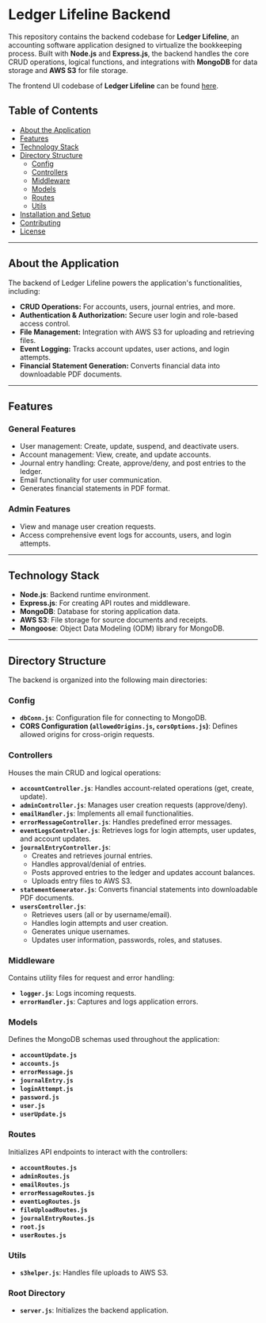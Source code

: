 # Ledger Lifeline Backend

This repository contains the backend codebase for **Ledger Lifeline**, an accounting software application designed to virtualize the bookkeeping process. Built with **Node.js** and **Express.js**, the backend handles the core CRUD operations, logical functions, and integrations with **MongoDB** for data storage and **AWS S3** for file storage.

The frontend UI codebase of **Ledger Lifeline** can be found [here](https://github.com/Emmett922/ledgerlifeline).

## Table of Contents

- [About the Application](#about-the-application)
- [Features](#features)
- [Technology Stack](#technology-stack)
- [Directory Structure](#directory-structure)
  - [Config](#config)
  - [Controllers](#controllers)
  - [Middleware](#middleware)
  - [Models](#models)
  - [Routes](#routes)
  - [Utils](#utils)
- [Installation and Setup](#installation-and-setup)
- [Contributing](#contributing)
- [License](#license)

---

## About the Application

The backend of Ledger Lifeline powers the application's functionalities, including:
- **CRUD Operations:** For accounts, users, journal entries, and more.
- **Authentication & Authorization:** Secure user login and role-based access control.
- **File Management:** Integration with AWS S3 for uploading and retrieving files.
- **Event Logging:** Tracks account updates, user actions, and login attempts.
- **Financial Statement Generation:** Converts financial data into downloadable PDF documents.

---

## Features

### General Features
- User management: Create, update, suspend, and deactivate users.
- Account management: View, create, and update accounts.
- Journal entry handling: Create, approve/deny, and post entries to the ledger.
- Email functionality for user communication.
- Generates financial statements in PDF format.

### Admin Features
- View and manage user creation requests.
- Access comprehensive event logs for accounts, users, and login attempts.

---

## Technology Stack

- **Node.js**: Backend runtime environment.
- **Express.js**: For creating API routes and middleware.
- **MongoDB**: Database for storing application data.
- **AWS S3**: File storage for source documents and receipts.
- **Mongoose**: Object Data Modeling (ODM) library for MongoDB.

---

## Directory Structure

The backend is organized into the following main directories:

### Config
- **`dbConn.js`**: Configuration file for connecting to MongoDB.
- **CORS Configuration (`allowedOrigins.js`, `corsOptions.js`)**: Defines allowed origins for cross-origin requests.

### Controllers
Houses the main CRUD and logical operations:
- **`accountController.js`**: Handles account-related operations (get, create, update).
- **`adminController.js`**: Manages user creation requests (approve/deny).
- **`emailHandler.js`**: Implements all email functionalities.
- **`errorMessageController.js`**: Handles predefined error messages.
- **`eventLogsController.js`**: Retrieves logs for login attempts, user updates, and account updates.
- **`journalEntryController.js`**:
  - Creates and retrieves journal entries.
  - Handles approval/denial of entries.
  - Posts approved entries to the ledger and updates account balances.
  - Uploads entry files to AWS S3.
- **`statementGenerator.js`**: Converts financial statements into downloadable PDF documents.
- **`usersController.js`**:
  - Retrieves users (all or by username/email).
  - Handles login attempts and user creation.
  - Generates unique usernames.
  - Updates user information, passwords, roles, and statuses.

### Middleware
Contains utility files for request and error handling:
- **`logger.js`**: Logs incoming requests.
- **`errorHandler.js`**: Captures and logs application errors.

### Models
Defines the MongoDB schemas used throughout the application:
- **`accountUpdate.js`**
- **`accounts.js`**
- **`errorMessage.js`**
- **`journalEntry.js`**
- **`loginAttempt.js`**
- **`password.js`**
- **`user.js`**
- **`userUpdate.js`**

### Routes
Initializes API endpoints to interact with the controllers:
- **`accountRoutes.js`**
- **`adminRoutes.js`**
- **`emailRoutes.js`**
- **`errorMessageRoutes.js`**
- **`eventLogRoutes.js`**
- **`fileUploadRoutes.js`**
- **`journalEntryRoutes.js`**
- **`root.js`**
- **`userRoutes.js`**

### Utils
- **`s3helper.js`**: Handles file uploads to AWS S3.

### Root Directory
- **`server.js`**: Initializes the backend application.
